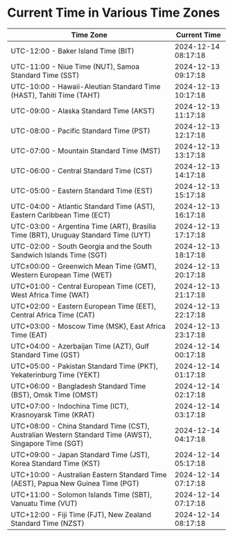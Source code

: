 # Current Time in Various Time Zones

| Time Zone | Current Time |
|-----------|--------------|
| UTC-12:00 - Baker Island Time (BIT) | 2024-12-14 08:17:18 |
| UTC-11:00 - Niue Time (NUT), Samoa Standard Time (SST) | 2024-12-13 09:17:18 |
| UTC-10:00 - Hawaii-Aleutian Standard Time (HAST), Tahiti Time (TAHT) | 2024-12-13 10:17:18 |
| UTC-09:00 - Alaska Standard Time (AKST) | 2024-12-13 11:17:18 |
| UTC-08:00 - Pacific Standard Time (PST) | 2024-12-13 12:17:18 |
| UTC-07:00 - Mountain Standard Time (MST) | 2024-12-13 13:17:18 |
| UTC-06:00 - Central Standard Time (CST) | 2024-12-13 14:17:18 |
| UTC-05:00 - Eastern Standard Time (EST) | 2024-12-13 15:17:18 |
| UTC-04:00 - Atlantic Standard Time (AST), Eastern Caribbean Time (ECT) | 2024-12-13 16:17:18 |
| UTC-03:00 - Argentina Time (ART), Brasília Time (BRT), Uruguay Standard Time (UYT) | 2024-12-13 17:17:18 |
| UTC-02:00 - South Georgia and the South Sandwich Islands Time (SGT) | 2024-12-13 18:17:18 |
| UTC±00:00 - Greenwich Mean Time (GMT), Western European Time (WET) | 2024-12-13 20:17:18 |
| UTC+01:00 - Central European Time (CET), West Africa Time (WAT) | 2024-12-13 21:17:18 |
| UTC+02:00 - Eastern European Time (EET), Central Africa Time (CAT) | 2024-12-13 22:17:18 |
| UTC+03:00 - Moscow Time (MSK), East Africa Time (EAT) | 2024-12-13 23:17:18 |
| UTC+04:00 - Azerbaijan Time (AZT), Gulf Standard Time (GST) | 2024-12-14 00:17:18 |
| UTC+05:00 - Pakistan Standard Time (PKT), Yekaterinburg Time (YEKT) | 2024-12-14 01:17:18 |
| UTC+06:00 - Bangladesh Standard Time (BST), Omsk Time (OMST) | 2024-12-14 02:17:18 |
| UTC+07:00 - Indochina Time (ICT), Krasnoyarsk Time (KRAT) | 2024-12-14 03:17:18 |
| UTC+08:00 - China Standard Time (CST), Australian Western Standard Time (AWST), Singapore Time (SGT) | 2024-12-14 04:17:18 |
| UTC+09:00 - Japan Standard Time (JST), Korea Standard Time (KST) | 2024-12-14 05:17:18 |
| UTC+10:00 - Australian Eastern Standard Time (AEST), Papua New Guinea Time (PGT) | 2024-12-14 07:17:18 |
| UTC+11:00 - Solomon Islands Time (SBT), Vanuatu Time (VUT) | 2024-12-14 07:17:18 |
| UTC+12:00 - Fiji Time (FJT), New Zealand Standard Time (NZST) | 2024-12-14 08:17:18 |
